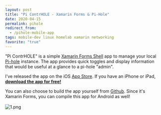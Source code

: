 ```yaml
---
layout: post
title: "Pi ContrHOLE - Xamarin Forms & Pi-Hole"
date: 2020-04-15
permalink: pihole
redirect_from:
  - /pihole-mobile-app
tags: mobile-dev linux homelab xamarin networking
favorite: "true"
---
```


"Pi ContrHOLE" is a simple [Xamarin Forms Shell](https://docs.microsoft.com/en-us/xamarin/xamarin-forms/app-fundamentals/shell/) app to manage your local [Pi-hole](https://pi-hole.net/) instance.  The app provides quick toggles and display information that would be useful at a glance to a pi-hole "admin".

I've released the app on the iOS [App Store](https://apps.apple.com/us/app/pi-contrhole/id1507963158). If you have an iPhone or iPad, [**download the app for free!**](https://apps.apple.com/us/app/pi-contrhole/id1507963158)

You can also choose to build the app yourself from [Github](https://github.com/joshspicer/pihole-mobile-app). Since it's Xamarin Forms, you can compile this app for Android as well!
<br><br>
![1.png]({{site.url}}/assets/resources-pihole/1.png)
